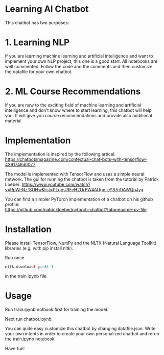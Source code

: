 # Learning AI Chatbot

This chatbot has two purposes:
# 1. Learning NLP
If you are learning machine learning and artificial intelligence and want to implement your own NLP project, this one is a good start. All notebooks are well commented. Follow the code and the comments and then customize the datafile for your own chatbot. 

# 2. ML Course Recommendations
If you are new to the exciting field of machine learning and artificial intelligence and don't know where to start learning, this chatbot will help you. It will give you course recommendations and provide also additional material. 

# Implementation
The implementation is inspired by the following artical: https://chatbotsmagazine.com/contextual-chat-bots-with-tensorflow-4391749d0077

The model is implemented with TensorFlow and uses a simple neural network. 
The gui for running the chatbot is taken from the tutorial by Patrick Loeber: 
https://www.youtube.com/watch?v=RpWeNzfSUHw&list=PLqnslRFeH2UrFW4AUgn-eY37qOAWQpJyg

You can find a simpler PyTorch implementation of a chatbot on his github profile:                           
https://github.com/patrickloeber/pytorch-chatbot?tab=readme-ov-file

# Installation 
Please install TensorFlow, NumPy and the NLTK (Natural Language Toolkit) libraries (e.g. with pip install nltk).

Run once 
```sh
nltk.download('punkt')
```
in the train.ipynb file.
# Usage 
Run train.ipynb notbook first for training the model.

Next run chatbot.ipynb.

You can quite easy customize this chatbot by changing datafile.json. Write your own intents in order to create your own personalized chatbot and rerun the train.ipynb notebook.

Have fun!
